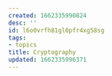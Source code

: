 ```yaml
---
created: 1662335990824
desc: ''
id: l6o0vrfh81gl0pfr4xg58sg
tags:
- topics
title: Cryptography
updated: 1662335996371
---
```

   
